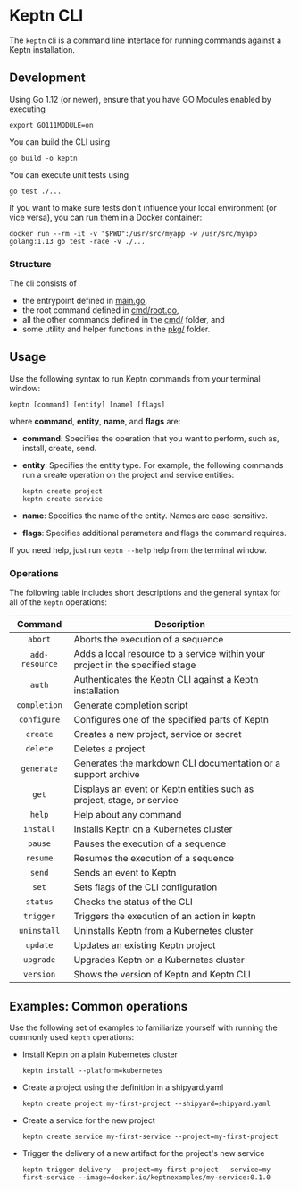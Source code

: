 # Keptn CLI

The `keptn` cli is a command line interface for running commands against a Keptn installation.

## Development

Using Go 1.12 (or newer), ensure that you have GO Modules enabled by executing
```console
export GO111MODULE=on
```

You can build the CLI using
```console
go build -o keptn
```

You can execute unit tests using
```console
go test ./...
```

If you want to make sure tests don't influence your local environment (or vice versa), you can run them in a Docker container:
```console
docker run --rm -it -v "$PWD":/usr/src/myapp -w /usr/src/myapp golang:1.13 go test -race -v ./...
```

### Structure

The cli consists of 

* the entrypoint defined in [main.go](main.go), 
* the root command defined in [cmd/root.go](cmd/root.go),
* all the other commands defined in the [cmd/](cmd/) folder, and
* some utility and helper functions in the [pkg/](pkg/) folder.

## Usage

Use the following syntax to run Keptn commands from your terminal window:

```console
keptn [command] [entity] [name] [flags]
```

where **command**, **entity**, **name**, and **flags** are:

- **command**: Specifies the operation that you want to perform, such as, install, create, send.

- **entity**: Specifies the entity type. For example, the following commands run a create operation on the project and service entities:

    ```console
    keptn create project 
    keptn create service
    ```

- **name**: Specifies the name of the entity. Names are case-sensitive. 

- **flags**: Specifies additional parameters and flags the command requires.

If you need help, just run `keptn --help` help from the terminal window.

### Operations

The following table includes short descriptions and the general syntax for all of the `keptn` operations:

| Command  | Description  |
|:---:|---|
| `abort`  | Aborts the execution of a sequence |
| `add-resource`  | Adds a local resource to a service within your project in the specified stage |
| `auth`  | Authenticates the Keptn CLI against a Keptn installation  |
| `completion`  | Generate completion script  |
| `configure`  | Configures one of the specified parts of Keptn  |
| `create`  | Creates a new project, service or secret |
| `delete`  | Deletes a project |
| `generate`  | Generates the markdown CLI documentation or a support archive |
| `get`  | Displays an event or Keptn entities such as project, stage, or service |
| `help`  | Help about any command |
| `install`  | Installs Keptn on a Kubernetes cluster |
| `pause`  | Pauses the execution of a sequence |
| `resume`  | Resumes the execution of a sequence |
| `send`  | Sends an event to Keptn |
| `set`  | Sets flags of the CLI configuration |
| `status`  | Checks the status of the CLI |
| `trigger`  | Triggers the execution of an action in keptn |
| `uninstall`  | Uninstalls Keptn from a Kubernetes cluster |
| `update`  | Updates an existing Keptn project |
| `upgrade`  | Upgrades Keptn on a Kubernetes cluster |
| `version`  | Shows the version of Keptn and Keptn CLI |

## Examples: Common operations
Use the following set of examples to familiarize yourself with running the commonly used `keptn` operations:

- Install Keptn on a plain Kubernetes cluster
  ```console
  keptn install --platform=kubernetes
  ```

- Create a project using the definition in a shipyard.yaml
  ```console
  keptn create project my-first-project --shipyard=shipyard.yaml
  ```

- Create a service for the new project
  ```console
  keptn create service my-first-service --project=my-first-project
  ```

- Trigger the delivery of a new artifact for the project's new service
  ```console
  keptn trigger delivery --project=my-first-project --service=my-first-service --image=docker.io/keptnexamples/my-service:0.1.0
  ```
